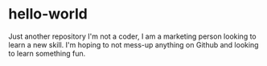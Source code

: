 # hello-world
Just another repository
I'm not a coder, I am a marketing person looking to learn a new skill.
I'm hoping to not mess-up anything on Github and looking to learn something fun.
